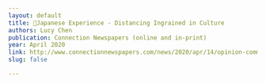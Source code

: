 ```yaml
---
layout: default
title: 🔬Japanese Experience - Distancing Ingrained in Culture
authors: Lucy Chen
publication: Connection Newspapers (online and in-print)
year: April 2020
link: http://www.connectionnewspapers.com/news/2020/apr/14/opinion-commentary-japanese-experience-distancing-/
slug: false

---
```

